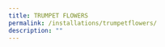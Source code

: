 ```yaml
---
title: TRUMPET FLOWERS
permalink: /installations/trumpetflowers/
description: ""
---
```

<p style="font-size:17px; line-height:40px"> </p>
